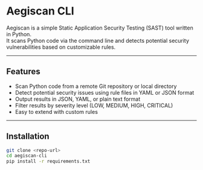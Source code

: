 # Aegiscan CLI

Aegiscan is a simple Static Application Security Testing (SAST) tool written in Python.  
It scans Python code via the command line and detects potential security vulnerabilities based on customizable rules.

---

## Features

- Scan Python code from a remote Git repository or local directory  
- Detect potential security issues using rule files in YAML or JSON format  
- Output results in JSON, YAML, or plain text format  
- Filter results by severity level (LOW, MEDIUM, HIGH, CRITICAL)  
- Easy to extend with custom rules

---

## Installation

```bash
git clone <repo-url>
cd aegiscan-cli
pip install -r requirements.txt

